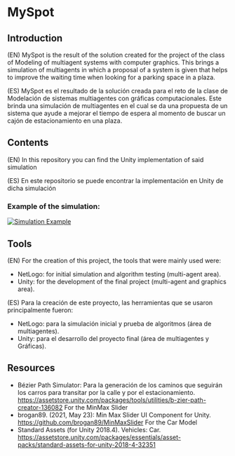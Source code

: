 # MySpot
## Introduction
(EN) MySpot is the result of the solution created for the project of the class of Modeling of multiagent systems with computer graphics. This brings a simulation of multiagents in which a proposal of a system is given that helps to improve the waiting time when looking for a parking space in a plaza.

(ES) MySpot es el resultado de la solución creada para el reto de la clase de Modelación de sistemas multiagentes con gráficas computacionales. Este brinda una simulación de multiagentes en el cual se da una propuesta de un sistema que ayude a mejorar el tiempo de espera al momento de buscar un cajón de estacionamiento en una plaza.

## Contents
(EN) In this repository you can find the Unity implementation of said simulation

(ES) En este repositorio se puede encontrar la implementación en Unity de dicha simulación

### Example of the simulation:
[![Simulation Example](https://img.youtube.com/vi/HsfIasC6ylg/0.jpg)](https://www.youtube.com/watch?v=HsfIasC6ylg)

## Tools
(EN) For the creation of this project, the tools that were mainly used were:
+ NetLogo: for initial simulation and algorithm testing (multi-agent area).
+ Unity: for the development of the final project (multi-agent and graphics area).

(ES) Para la creación de este proyecto, las herramientas que se usaron principalmente fueron:
+ NetLogo: para la simulación inicial y prueba de algoritmos (área de multiagentes). 
+ Unity: para el desarrollo del proyecto final (área de multiagentes y Gráficas).

## Resources
+ Bézier Path Simulator: Para la generación de los caminos que seguirán los carros para transitar por la calle y por el estacionamiento. https://assetstore.unity.com/packages/tools/utilities/b-zier-path-creator-136082
For the MinMax Slider
+ brogan89. (2021, May 23): Min Max Slider UI Component for Unity. https://github.com/brogan89/MinMaxSlider
For the Car Model
+ Standard Assets (for Unity 2018.4). Vehicles: Car. https://assetstore.unity.com/packages/essentials/asset-packs/standard-assets-for-unity-2018-4-32351
